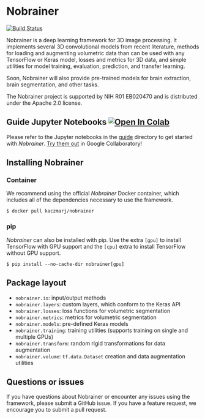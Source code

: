 # Nobrainer

[![Build Status](https://travis-ci.com/kaczmarj/nobrainer.svg?branch=master)](https://travis-ci.com/kaczmarj/nobrainer)

Nobrainer is a deep learning framework for 3D image processing. It implements several 3D convolutional models from recent literature, methods for loading and augmenting volumetric data than can be used with any TensorFlow or Keras model, losses and metrics for 3D data, and simple utilities for model training, evaluation, prediction, and transfer learning.

Soon, Nobrainer will also provide pre-trained models for brain extraction, brain segmentation, and other tasks.

The Nobrainer project is supported by NIH R01 EB020470 and is distributed under the Apache 2.0 license.

## Guide Jupyter Notebooks [![Open In Colab](https://colab.research.google.com/assets/colab-badge.svg)](https://colab.research.google.com/github/kaczmarj/nobrainer)

Please refer to the Jupyter notebooks in the [guide](/guide) directory to get started with _Nobrainer_. [Try them out](https://colab.research.google.com/github/kaczmarj/nobrainer) in Google Collaboratory!

## Installing Nobrainer

### Container

We recommend using the official _Nobrainer_ Docker container, which includes all of the dependencies necessary to use the framework.

```
$ docker pull kaczmarj/nobrainer
```

### pip

_Nobrainer_ can also be installed with pip. Use the extra `[gpu]` to install TensorFlow with GPU support and the `[cpu]` extra to install TensorFlow without GPU support.

```
$ pip install --no-cache-dir nobrainer[gpu]
```

## Package layout

- `nobrainer.io`: input/output methods
- `nobrainer.layers`: custom layers, which conform to the Keras API
- `nobrainer.losses`: loss functions for volumetric segmentation
- `nobrainer.metrics`: metrics for volumetric segmentation
- `nobrainer.models`: pre-defined Keras models
- `nobrainer.training`: training utilities (supports training on single and multiple GPUs)
- `nobrainer.transform`: random rigid transformations for data augmentation
- `nobrainer.volume`: `tf.data.Dataset` creation and data augmentation utilities

## Questions or issues

If you have questions about Nobrainer or encounter any issues using the framework, please submit a GitHub issue. If you have a feature request, we encourage you to submit a pull request.
